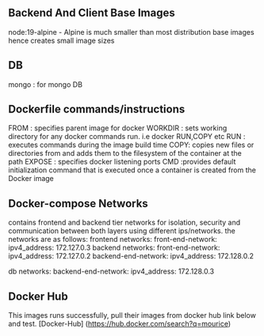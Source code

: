 ## Backend And Client Base Images
 node:19-alpine - Alpine  is much smaller than most distribution base images hence creates small image sizes

## DB
  mongo : for mongo DB

## Dockerfile commands/instructions 

 FROM : specifies parent image for docker 
 WORKDIR : sets working directory for any docker commands run. i.e docker RUN,COPY etc
 RUN : executes commands during the image build time
 COPY: copies new files or directories from <src> and adds them to the filesystem of the container at the 
    path <dest> 
 EXPOSE : specifies docker listening ports
 CMD :provides  default initialization command that is executed once a container is created from the Docker image

## Docker-compose Networks

contains frontend and backend tier networks for isolation, security and communication between both layers using different ips/networks.
the networks are as follows:
 frontend
  networks:
      front-end-network:
        ipv4_address: 172.127.0.3
 backend
  networks:
      front-end-network:
        ipv4_address: 172.127.0.2
      backend-end-network:
        ipv4_address: 172.128.0.2

 db
   networks:
      backend-end-network:
        ipv4_address: 172.128.0.3

## Docker Hub

This images runs successfully, pull their images from docker hub link below and test.
 [Docker-Hub] (https://hub.docker.com/search?q=mourice)
